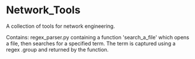 # Network_Tools
A collection of tools for network engineering.

Contains:
regex_parser.py containing a function 'search_a_file' which opens a file, then searches for a specified term. The term is captured using a regex .group and returned by the function.
  
